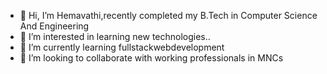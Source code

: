 - 👋 Hi, I’m Hemavathi,recently completed my B.Tech in Computer Science And  Engineering
- 👀 I’m interested in learning new technologies..
- 🌱 I’m currently learning fullstackwebdevelopment
- 💞️ I’m looking to collaborate with working professionals in MNCs

  

<!---
Hemavathi025/Hemavathi025 is a ✨ special ✨ repository because its `README.md` (this file) appears on your GitHub profile.
You can click the Preview link to take a look at your changes.
--->
